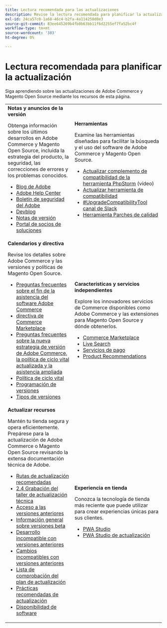 ```yaml
---
title: Lectura recomendada para las actualizaciones
description: Revise la lectura recomendada para planificar la actualización de Adobe Commerce.
exl-id: 24ca57c0-1a68-46c4-b2fa-4a114250d0e3
source-git-commit: 83ee645269b4fb0b63bb11f6d2255ef7fa52bc4f
workflow-type: tm+mt
source-wordcount: '383'
ht-degree: 0%

---
```


# Lectura recomendada para planificar la actualización

Siga aprendiendo sobre las actualizaciones de Adobe Commerce y Magento Open Source mediante los recursos de esta página.

<table>
  <tbody>
    <tr>
      <td><strong>Notas y anuncios de la versión</strong>
        <p>Obtenga información sobre los últimos desarrollos en Adobe Commerce y Magento Open Source, incluida la estrategia del producto, la seguridad, las correcciones de errores y los problemas conocidos.</p>
          <ul>
            <li><a href="https://blog.adobe.com/">Blog de Adobe</a></li>
            <li><a href="https://experienceleague.adobe.com/docs/commerce-knowledge-base/kb/overview.html">Adobe Help Center</a></li>
            <li><a href="https://helpx.adobe.com/security/security-bulletin.html">Boletín de seguridad del Adobe</a></li>
            <li><a href="https://community.magento.com/t5/Magento-DevBlog/bg-p/devblog">Devblog</a></li>
            <li><a href="https://experienceleague.adobe.com/docs/commerce-operations/release/notes/overview.html">Notas de versión</a></li>
            <li><a href="https://solutionpartners.adobe.com/solution-partners.html">Portal de socios de soluciones</a></li>
          </ul>
        </td>
      <td><strong>Herramientas</strong>
        <p>Examine las herramientas diseñadas para facilitar la búsqueda y el uso del software de Adobe Commerce y Magento Open Source.</p>
          <ul>
            <li><a href="https://experienceleague.adobe.com/docs/commerce-learn/tutorials/uct-phpstorm.html">Actualizar complemento de compatibilidad de la herramienta PhpStorm</a> (vídeo)</li>
            <li><a href="../upgrade-compatibility-tool/overview.md">Actualizar herramienta de compatibilidad</a></li>
            <li><a href="https://magentocommeng.slack.com/archives/C019Y143U9F">#UpgradeCompatibilityTool canal de Slack</a></li>
            <li><a href="../../tools/quality-patches-tool/usage.md">Herramienta Parches de calidad</a></li>
          </ul>
      </td>
    </tr>
    <tr>
      <td><strong>Calendarios y directiva</strong>
        <p>Revise los detalles sobre Adobe Commerce y las versiones y políticas de Magento Open Source.</p>
          <ul>
            <li><a href="https://experienceleague.adobe.com/docs/commerce-knowledge-base/kb/faq/adobe-commerce-eos-policy-faq.html">Preguntas frecuentes sobre el fin de la asistencia del software Adobe Commerce</a></li>
            <li><a href="https://marketplacesupport.magento.com/hc/en-us/articles/4413722432653">directiva de Commerce Marketplace</a></li>
            <li><a href="https://experienceleague.adobe.com/docs/commerce-knowledge-base/kb/faq/adobe-commerce-release-strategy-lifecycle-policy.html">Preguntas frecuentes sobre la nueva estrategia de versión de Adobe Commerce, la política de ciclo vital actualizada y la asistencia ampliada</a></li>
            <li><a href="https://www.adobe.com/content/dam/cc/en/legal/terms/enterprise/pdfs/Adobe-Commerce-Software-Lifecycle-Policy.pdf">Política de ciclo vital</a></li>
            <li><a href="../../release/schedule.md">Programación de versiones</a></li>
            <li><a href="../../release/versioning-policy.md">Tipos de versiones</a></li>
          </ul>
        </td>
      <td><strong>Características y servicios independientes</strong>
        <p>Explore los innovadores servicios de Commerce disponibles como Adobe Commerce y las extensiones para Magento Open Source y dónde obtenerlos.</p>
          <ul>
            <li><a href="https://marketplace.magento.com/">Commerce Marketplace</a></li>
            <li><a href="https://marketplace.magento.com/magento-live-search.html">Live Search</a></li>
            <li><a href="https://marketplace.magento.com/magento-payment-services.html">Servicios de pago</a></li>
            <li><a href="https://marketplace.magento.com/magento-product-recommendations.html">Product Recommendations</a></li>
          </ul>
      </td>
    </tr>
    <tr>
      <td><strong>Actualizar recursos</strong>
        <p>Mantén tu tienda segura y opera eficientemente. Prepárese para la actualización de Adobe Commerce o Magento Open Source revisando la extensa documentación técnica de Adobe.</p>
          <ul>
            <li><a href="recommended-upgrade-paths.md">Rutas de actualización recomendadas</a></li>
            <li><a href="https://experienceleague.adobe.com/docs/commerce-learn/tutorials/upgrade-workshop.html?lang=en">2.4 Grabación del taller de actualización técnica</a></li>
            <li><a href="https://experienceleague.adobe.com/docs/commerce-knowledge-base/kb/troubleshooting/miscellaneous/cannot-access-the-latest-magento-commerce-pre-release.html">Acceso a las versiones anteriores</a></li>
            <li><a href="../../release/beta.md">Información general sobre versiones beta</a></li>
            <li><a href="https://developer.adobe.com/commerce/contributor/guides/code-contributions/backward-compatibility-policy/">Desarrollo incompatible con versiones anteriores</a></li>
            <li><a href="https://developer.adobe.com/commerce/php/development/backward-incompatible-changes/highlights/">Cambios incompatibles con versiones anteriores</a></li>
            <li><a href="../../implementation-playbook/best-practices/maintenance/upgrade-checklist.md">Lista de comprobación del plan de actualización</a></li>
            <li><a href="../prepare/best-practices.md">Prácticas recomendadas de actualización</a></li>
            <li><a href="../../release/product-availability.md">Disponibilidad de software</a></li>
          </ul>
      </td>
      <td><strong>Experiencia en tienda</strong>
        <p>Conozca la tecnología de tienda más reciente que puede utilizar para crear experiencias únicas para sus clientes.</p>
          <ul>
            <li><a href="https://developer.adobe.com/commerce/pwa-studio/">PWA Studio</a></li>
            <li><a href="https://developer.adobe.com/commerce/pwa-studio/guides/upgrading-versions">PWA Studio de actualización</a></li>
          </ul>
      </td>
    </tr>
  </tbody>
</table>
